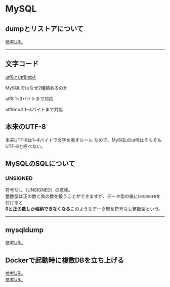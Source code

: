 # MySQL

## dumpとリストアについて
[参考URL](https://tex2e.github.io/blog/database/mysql-dump-restore)


---

## 文字コード
[utf8とutf8mb4](https://penpen-dev.com/blog/mysql-utf8-utf8mb4/)

MySQLではなぜ2種類あるのか

utf8
1~3バイトまで対応

utf8mb4
1~4バイトまで対応

## 本来のUTF-8

本来UTF-8は1~4バイトで文字を表すルール
なので、MySQLのutf8はそもそもUTF-8と呼べない。

## MySQLのSQLについて

### UNSIGNED

符号なし（UNSIGNED）の意味。  
整数型は正の数と負の数を扱うことができますが、データ型の後に`UNSIGNED`を付けると  
**0と正の数しか格納できなくなる**このようなデータ型を符号なし整数型という。

---

## mysqldump
[参考URL](https://qiita.com/PlanetMeron/items/3a41e14607a65bc9b60c)

## Dockerで起動時に複数DBを立ち上げる
[参考URL](https://ysuzuki19.github.io/post/docker-mysql-postgres-multiple-databases)  
[参考URL](https://onexlab-io.medium.com/docker-compose-mysql-multiple-database-fe640938e06b)